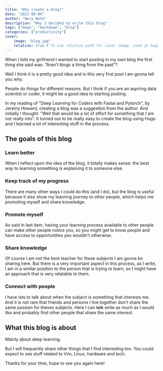 ```yaml
---
title: "Why create a blog?"
date: "2021-08-04"
author: "Nery Neto"
description: "Why I decided to write this blog"
tags: ["Hugo", "markdown", "blog"]
categories: ["productivity"]
cover:
    image: "blog.jpg"
    relative: true # To use relative path for cover image, used in hugo Page-bundles
---
```




When I told my girlfriend I wanted to start posting in my own blog
the first thing she said was: "Aren't blogs a thing from the past"?

Well I think it is a pretty good idea and in this very first post I
am gonna tell you why.

People do things for different reasons. But I think if you are an
aspiring data scientist or coder, it might be a good idea to starting
posting.

In my reading of "Deep Learning for Coders with Fastai and Pytorch", by Jeremy Howard, 
creating a blog was a suggestion from the author.
And initially I thought: "Well that would be a lot of effort for
something that I am not really into". It turned out to be really easy
to create the blog using Hugo and I learned a lot of interesting
stuff in the process. 

## The goals of this blog

### Learn better

When I reflect upon the idea of the blog, it totally makes sense: the
best way to learning something is explaining it to someone else.

### Keep track of my progress

There are many other ways I could do this (and I do), but the blog is
useful because it also show my learning journey to other people,
which helps me promoting myself and share knowledge.

### Promote myself

As said in last item, having your learning process available to other
people can make other people notice you, so you might get to know
people and have access to opportunities you wouldn't otherwise.

### Share knowledge

Of course I am not the best teacher for these subjects I am gonna be
sharing here. But there is a very important aspect in this process,
as I write, I am in a similar position to the person that is trying
to learn, so I might have an approach that is very relatable to them.

### Connect with people

I have lots to talk about when the subject is something that
interests me. And it is not rare that friends and persons I live
together don't share the same passion for theses subjects. Here I can
~~talk~~ write as much as I would like and probably find other people
that share the same interest.

## What this blog is about

Mainly about deep learning.

But I will frequently share other things that I find interesting too.
You could expect to see stuff related to Vim, Linux, hardware and
tech.

Thanks for your time, hope to see you again here!

